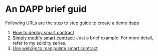 # An DAPP brief guid

Following URLs are the step to step guide to create a demo dapp

1. [How to deploy smart contract](https://colorfullife.ml/pages/diary/erics-daily-life/eric44/)
2. [Simply modify smart contract](https://colorfullife.ml/pages/diary/erics-daily-life/eric45/): Just a brief example. For more detail, refer to my solidity series.
3. [Use web3js to manipulate smart contract](https://colorfullife.ml/pages/diary/erics-daily-life/blockchain-learning-journey-day3-manipulate-web3-sdk-setup-basic/)
